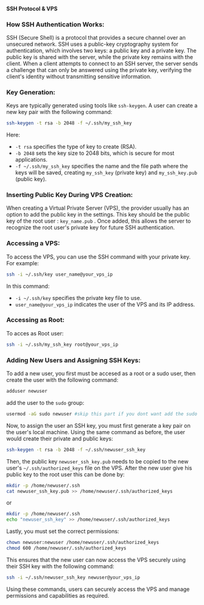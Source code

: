 #### SSH Protocol & VPS

### How SSH Authentication Works:
SSH (Secure Shell) is a protocol that provides a secure channel over an unsecured network. SSH uses a public-key cryptography system for authentication, which involves two keys: a public key and a private key. The public key is shared with the server, while the private key remains with the client. When a client attempts to connect to an SSH server, the server sends a challenge that can only be answered using the private key, verifying the client's identity without transmitting sensitive information.



### Key Generation:
Keys are typically generated using tools like `ssh-keygen`. A user can create a new key pair with the following command:

```bash
ssh-keygen -t rsa -b 2048 -f ~/.ssh/my_ssh_key
```

Here:
- `-t rsa` specifies the type of key to create (RSA).
- `-b 2048` sets the key size to 2048 bits, which is secure for most applications.
- `-f ~/.ssh/my_ssh_key` specifies the name and the file path where the keys will be saved, creating `my_ssh_key` (private key) and `my_ssh_key.pub` (public key).



### Inserting Public Key During VPS Creation:
When creating a Virtual Private Server (VPS), the provider usually has an option to add the public key in the settings. This key should be the public key of the root user : `key_name.pub` . Once added, this allows the server to recognize the root user's private key for future SSH authentication.

### Accessing a VPS:
To access the VPS, you can use the SSH command with your private key. For example:

```bash
ssh -i ~/.ssh/key user_name@your_vps_ip
```

In this command:
- `-i ~/.ssh/key` specifies the private key file to use.
- `user_name@your_vps_ip` indicates the user of the VPS and its IP address.



### Accessing as Root:
To acces as Root user:

```bash
ssh -i ~/.ssh/my_ssh_key root@your_vps_ip
```



### Adding New Users and Assigning SSH Keys:
To add a new user, you first must be accesed as a root or a sudo user, then create the user with the following command:

```bash
adduser newuser
```

add the user to the `sudo` group:

```bash
usermod -aG sudo newuser #skip this part if you dont want add the sudo privileges
```

Now, to assign the user an SSH key, you must first generate a key pair on the user's local machine. Using the same command as before, the user would create their private and public keys:

```bash
ssh-keygen -t rsa -b 2048 -f ~/.ssh/newuser_ssh_key
```

Then, the public key `newuser_ssh_key.pub` needs to be copied to the new user's `~/.ssh/authorized_keys` file on the VPS.  After the new user give his public key to the root user this can be done by:

```bash
mkdir -p /home/newuser/.ssh
cat newuser_ssh_key.pub >> /home/newuser/.ssh/authorized_keys
```

or

```bash
mkdir -p /home/newuser/.ssh
echo "newuser_ssh_key" >> /home/newuser/.ssh/authorized_keys
```

Lastly, you must set the correct permissions:

```bash
chown newuser:newuser /home/newuser/.ssh/authorized_keys
chmod 600 /home/newuser/.ssh/authorized_keys
```

This ensures that the new user can now access the VPS securely using their SSH key with the following command:

```bash
ssh -i ~/.ssh/newuser_ssh_key newuser@your_vps_ip
```

Using these commands, users can securely access the VPS and manage permissions and capabilities as required.
